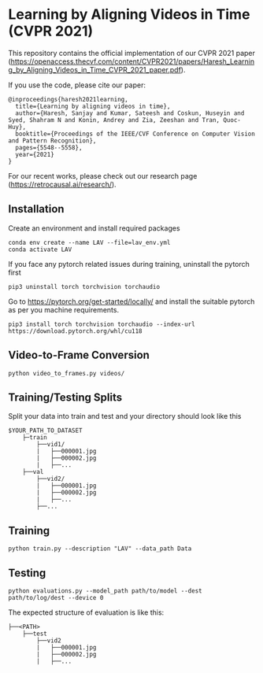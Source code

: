 # Learning by Aligning Videos in Time (CVPR 2021)

This repository contains the official implementation of our CVPR 2021 paper (https://openaccess.thecvf.com/content/CVPR2021/papers/Haresh_Learning_by_Aligning_Videos_in_Time_CVPR_2021_paper.pdf).

If you use the code, please cite our paper:

```
@inproceedings{haresh2021learning,
  title={Learning by aligning videos in time},
  author={Haresh, Sanjay and Kumar, Sateesh and Coskun, Huseyin and Syed, Shahram N and Konin, Andrey and Zia, Zeeshan and Tran, Quoc-Huy},
  booktitle={Proceedings of the IEEE/CVF Conference on Computer Vision and Pattern Recognition},
  pages={5548--5558},
  year={2021}
}
```
For our recent works, please check out our research page (https://retrocausal.ai/research/).

## Installation
Create an environment and install required packages
```
conda env create --name LAV --file=lav_env.yml
conda activate LAV
```
If you face any pytorch related issues during training, uninstall the pytorch first
```
pip3 uninstall torch torchvision torchaudio
```
Go to https://pytorch.org/get-started/locally/ and install the suitable pytorch as per you machine requirements.
```
pip3 install torch torchvision torchaudio --index-url https://download.pytorch.org/whl/cu118
```

## Video-to-Frame Conversion

```
python video_to_frames.py videos/
```

## Training/Testing Splits
Split your data into train and test and your directory should look like this

```
$YOUR_PATH_TO_DATASET
    ├─train
        ├──vid1/
        |   ├──000001.jpg
        |   ├──000002.jpg
        |   ├──...
    ├──val
        ├──vid2/
        |   ├──000001.jpg
        |   ├──000002.jpg
        |   ├──...
        ├──...
```

## Training

```
python train.py --description "LAV" --data_path Data
```

## Testing

```
python evaluations.py --model_path path/to/model --dest path/to/log/dest --device 0
```
The expected structure of evaluation is like this:
```
├──<PATH>
    ├──test
        ├──vid2
        |   ├──000001.jpg
        |   ├──000002.jpg
        |   ├──...
```
